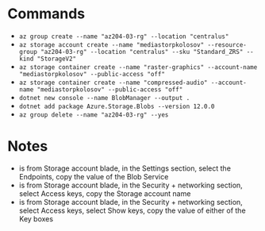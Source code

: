 # Commands

- `az group create --name "az204-03-rg" --location "centralus"`
- `az storage account create --name "mediastorpkolosov" --resource-group "az204-03-rg" --location "centralus" --sku "Standard_ZRS" --kind "StorageV2"`
- `az storage container create --name "raster-graphics" --account-name "mediastorpkolosov" --public-access "off"`
- `az storage container create --name "compressed-audio" --account-name "mediastorpkolosov" --public-access "off"`
- `dotnet new console --name BlobManager --output .`
- `dotnet add package Azure.Storage.Blobs --version 12.0.0`
- `az group delete --name "az204-03-rg" --yes`

# Notes

- <primary-blob-service-endpoint> is from Storage account blade, in the Settings section, select the Endpoints, copy the value of the Blob Service
- <storage-account-name> is from Storage account blade, in the Security + networking section, select Access keys, copy the Storage account name
- <key> is from Storage account blade, in the Security + networking section, select Access keys, select Show keys, copy the value of either of the Key boxes